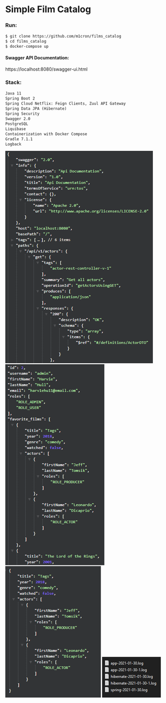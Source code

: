 # Simple Film Catalog

### Run:
```
$ git clone https://github.com/m1cron/films_catalog
$ cd films_catalog
$ docker-compose up
```

#### Swagger API Documentation: </br>
https://localhost:8080/swagger-ui.html

### Stack:
```
Java 11
Spring Boot 2
Spring Cloud Netflix: Feign Clients, Zuul API Gateway
Spring Data JPA (Hibernate)
Spring Security
Swagger 2.0
PostgreSQL
Liquibase
Containerization with Docker Compose
Gradle 7.1.1
Logback
```

![Image alt](https://github.com/m1cron/films_catalog/raw/master/screens/1.png)
![Image alt](https://github.com/m1cron/films_catalog/raw/master/screens/2.png)
![Image alt](https://github.com/m1cron/films_catalog/raw/master/screens/3.png)
![Image alt](https://github.com/m1cron/films_catalog/raw/master/screens/4.png)
